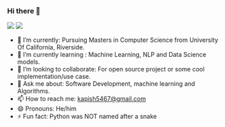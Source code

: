 ### Hi there 👋
![](https://komarev.com/ghpvc/?username=kapish5467&color=green)
![](https://img.shields.io/#007396/<Code>-<Java>-informational?style=flat&logo=<LOGO_NAME>&logoColor=white&color=2bbc8a)
<!--
**kapish5467/kapish5467** is a ✨ _special_ ✨ repository because its `README.md` (this file) appears on your GitHub profile.

Here are some ideas to get you started:-->

- 🔭 I’m currently: Pursuing Masters in Computer Science from University Of California, Riverside. 
- 🌱 I’m currently learning : Machine Learning, NLP and Data Science models.
- 👯 I’m looking to collaborate: For open source project or some cool implementation/use case.
- 💬 Ask me about: Software Development, machine learning and Algorithms.
- 📫 How to reach me: kapish5467@gmail.com
- 😄 Pronouns: He/him
- ⚡ Fun fact: Python was NOT named after a snake


